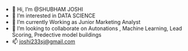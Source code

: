 - 👋 Hi, I’m @SHUBHAM JOSHI
- 👀 I’m interested in DATA SCIENCE
- 🌱 I’m currently Working as Junior Marketing Analyst
- 💞️ I’m looking to collaborate on Autonations , Machine Learning, Lead Scoring, Predective model buildings
- 📫 joshi233sj@gmail.com

<!---
joshi233sj/joshi233sj is a ✨ special ✨ repository because its `README.md` (this file) appears on your GitHub profile.
You can click the Preview link to take a look at your changes.
--->
